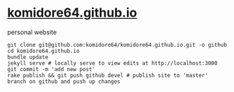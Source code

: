 # [komidore64.github.io](http://komidore64.github.io)

personal website

```
git clone git@github.com:komidore64/komidore64.github.io.git -o github
cd komidore64.github.io
bundle update
jekyll serve # locally serve to view edits at http://localhost:3000
git commit -m 'add new post'
rake publish && git push github devel # publish site to 'master' branch on github and push up changes
```
